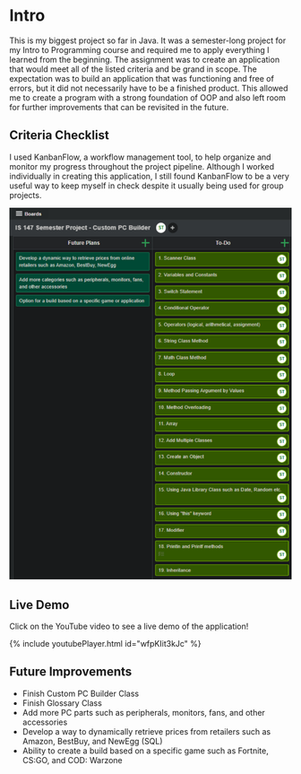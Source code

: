 # Intro

This is my biggest project so far in Java. It was a semester-long project for my Intro to Programming course and required me to apply everything I learned from the beginning. The assignment was to create an application that would meet all of the listed criteria and be grand in scope. The expectation was to build an application that was functioning and free of errors, but it did not necessarily have to be a finished product. This allowed me to create a program with a strong foundation of OOP and also left room for further improvements that can be revisited in the future.

## Criteria Checklist

I used KanbanFlow, a workflow management tool, to help organize and monitor my progress throughout the project pipeline. Although I worked individually in creating this application, I still found KanbanFlow to be a very useful way to keep myself in check despite it usually being used for group projects.

![Screenshot of Checklist Criteria](Checklist.png)

## Live Demo
Click on the YouTube video to see a live demo of the application!

<div class="embed-youtube">

{% include youtubePlayer.html id="wfpKIit3kJc" %}


</div>

## Future Improvements

* Finish Custom PC Builder Class
* Finish Glossary Class
* Add more PC parts such as peripherals, monitors, fans, and other accessories
* Develop a way to dynamically retrieve prices from retailers such as Amazon, BestBuy, and NewEgg (SQL)
* Ability to create a build based on a specific game such as Fortnite, CS:GO, and COD: Warzone
